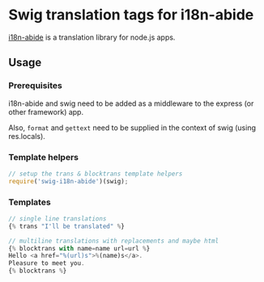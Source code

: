 # Swig translation tags for i18n-abide

[i18n-abide](https://github.com/mozilla/i18n-abide) is a translation library for node.js apps.

## Usage
### Prerequisites
i18n-abide and swig need to be added as a middleware to the express (or other framework) app.

Also, `format` and `gettext` need to be supplied in the context of swig (using res.locals).

### Template helpers

```javascript
// setup the trans & blocktrans template helpers
require('swig-i18n-abide')(swig);
```

### Templates

```javascript
// single line translations
{% trans "I'll be translated" %}

// multiline translations with replacements and maybe html
{% blocktrans with name=name url=url %}
Hello <a href="%(url)s">%(name)s</a>.
Pleasure to meet you.
{% blocktrans %}
```